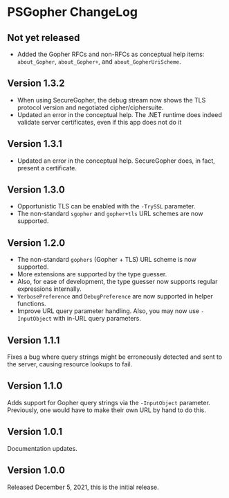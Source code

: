 # PSGopher ChangeLog

## Not yet released
-  Added the Gopher RFCs and non-RFCs as conceptual help items:  `about_Gopher`, `about_Gopher+`, and `about_GopherUriScheme`.

## Version 1.3.2
-  When using SecureGopher, the debug stream now shows the TLS protocol version and negotiated cipher/ciphersuite.
-  Updated an error in the conceptual help.  The .NET runtime does indeed validate server certificates, even if this app does not do it

## Version 1.3.1
-  Updated an error in the conceptual help.  SecureGopher does, in fact, present a certificate.

## Version 1.3.0
-  Opportunistic TLS can be enabled with the `-TrySSL` parameter.
-  The non-standard `sgopher` and `gopher+tls` URL schemes are now supported.

## Version 1.2.0
-  The non-standard `gophers` (Gopher + TLS) URL scheme is now supported.
-  More extensions are supported by the type guesser.
-  Also, for ease of development, the type guesser now supports regular expressions internally.
-  `VerbosePreference` and `DebugPreference` are now supported in helper functions.
-  Improve URL query parameter handling.  Also, you may now use `-InputObject` with in-URL query parameters.

## Version 1.1.1
Fixes a bug where query strings might be erroneously detected and sent to the server, causing resource lookups to fail.

## Version 1.1.0
Adds support for Gopher query strings via the `-InputObject` parameter.  Previously, one would have to make their own URL by hand to do this.

## Version 1.0.1
Documentation updates.

## Version 1.0.0
Released December 5, 2021, this is the initial release.